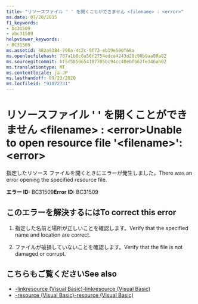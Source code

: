 ```yaml
---
title: "リソースファイル ' ' を開くことができません <filename> : <error>"
ms.date: 07/20/2015
f1_keywords:
- bc31509
- vbc31509
helpviewer_keywords:
- BC31509
ms.assetid: 482a9384-796a-4c2c-9f73-eb19e590f68a
ms.openlocfilehash: 787a1b8c6a56f2754edca4243d20c90b9aa80a82
ms.sourcegitcommit: bf5c5850654187705bc94cc40ebfb62fe346ab02
ms.translationtype: MT
ms.contentlocale: ja-JP
ms.lasthandoff: 09/23/2020
ms.locfileid: "91072731"
---
```

# <a name="unable-to-open-resource-file-filename-error"></a><span data-ttu-id="9bfaf-102">リソースファイル ' ' を開くことができません \<filename> : \<error></span><span class="sxs-lookup"><span data-stu-id="9bfaf-102">Unable to open resource file '\<filename>': \<error></span></span>

<span data-ttu-id="9bfaf-103">指定したリソース ファイルを開くときにエラーが発生しました。</span><span class="sxs-lookup"><span data-stu-id="9bfaf-103">There was an error opening the specified resource file.</span></span>  
  
 <span data-ttu-id="9bfaf-104">**エラー ID:** BC31509</span><span class="sxs-lookup"><span data-stu-id="9bfaf-104">**Error ID:** BC31509</span></span>  
  
## <a name="to-correct-this-error"></a><span data-ttu-id="9bfaf-105">このエラーを解決するには</span><span class="sxs-lookup"><span data-stu-id="9bfaf-105">To correct this error</span></span>  
  
1. <span data-ttu-id="9bfaf-106">指定した名前と場所が正しいことを確認します。</span><span class="sxs-lookup"><span data-stu-id="9bfaf-106">Verify that the specified name and location are correct.</span></span>  
  
2. <span data-ttu-id="9bfaf-107">ファイルが破損していないことを確認します。</span><span class="sxs-lookup"><span data-stu-id="9bfaf-107">Verify that the file is not damaged or corrupt.</span></span>  
  
## <a name="see-also"></a><span data-ttu-id="9bfaf-108">こちらもご覧ください</span><span class="sxs-lookup"><span data-stu-id="9bfaf-108">See also</span></span>

- [<span data-ttu-id="9bfaf-109">-linkresource (Visual Basic)</span><span class="sxs-lookup"><span data-stu-id="9bfaf-109">-linkresource (Visual Basic)</span></span>](../reference/command-line-compiler/linkresource.md)
- [<span data-ttu-id="9bfaf-110">-resource (Visual Basic)</span><span class="sxs-lookup"><span data-stu-id="9bfaf-110">-resource (Visual Basic)</span></span>](../reference/command-line-compiler/resource.md)
